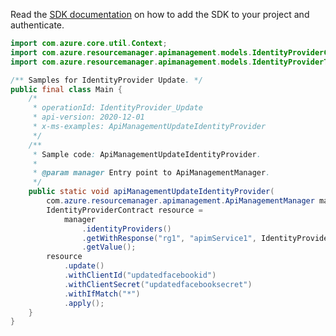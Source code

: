 Read the [SDK documentation](https://github.com/Azure/azure-sdk-for-java/blob/azure-resourcemanager-apimanagement_1.0.0-beta.2/sdk/apimanagement/azure-resourcemanager-apimanagement/README.md) on how to add the SDK to your project and authenticate.

```java
import com.azure.core.util.Context;
import com.azure.resourcemanager.apimanagement.models.IdentityProviderContract;
import com.azure.resourcemanager.apimanagement.models.IdentityProviderType;

/** Samples for IdentityProvider Update. */
public final class Main {
    /*
     * operationId: IdentityProvider_Update
     * api-version: 2020-12-01
     * x-ms-examples: ApiManagementUpdateIdentityProvider
     */
    /**
     * Sample code: ApiManagementUpdateIdentityProvider.
     *
     * @param manager Entry point to ApiManagementManager.
     */
    public static void apiManagementUpdateIdentityProvider(
        com.azure.resourcemanager.apimanagement.ApiManagementManager manager) {
        IdentityProviderContract resource =
            manager
                .identityProviders()
                .getWithResponse("rg1", "apimService1", IdentityProviderType.FACEBOOK, Context.NONE)
                .getValue();
        resource
            .update()
            .withClientId("updatedfacebookid")
            .withClientSecret("updatedfacebooksecret")
            .withIfMatch("*")
            .apply();
    }
}
```
